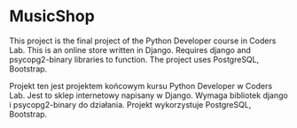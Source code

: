 # MusicShop

This project is the final project of the Python Developer course in Coders Lab. This is an online store written in Django. Requires django and psycopg2-binary libraries to function.
The project uses PostgreSQL, Bootstrap.

Projekt ten jest projektem końcowym kursu Python Developer w Coders Lab. Jest to sklep internetowy napisany w Django. Wymaga bibliotek django i psycopg2-binary do działania.
Projekt wykorzystuje PostgreSQL, Bootstrap.